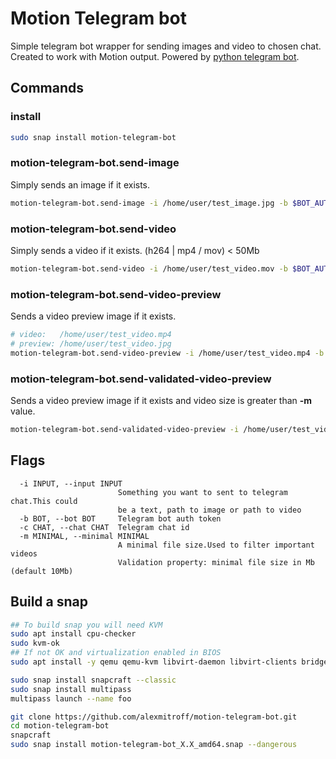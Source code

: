 # Motion Telegram bot

Simple telegram bot wrapper for sending images and video to chosen chat. Created to work with Motion output.
Powered by [python telegram bot](https://github.com/python-telegram-bot/python-telegram-bot).


## Commands
### install
```bash
sudo snap install motion-telegram-bot
```
### motion-telegram-bot.send-image
Simply sends an image if it exists.
```bash
motion-telegram-bot.send-image -i /home/user/test_image.jpg -b $BOT_AUTH -c $CHANNEL_ID
```
### motion-telegram-bot.send-video
Simply sends a video if it exists. (h264 | mp4 / mov) < 50Mb
```bash
motion-telegram-bot.send-video -i /home/user/test_video.mov -b $BOT_AUTH -c $CHANNEL_ID
```
### motion-telegram-bot.send-video-preview
Sends a video preview image if it exists.
```bash
# video:   /home/user/test_video.mp4
# preview: /home/user/test_video.jpg
motion-telegram-bot.send-video-preview -i /home/user/test_video.mp4 -b $BOT_AUTH -c $CHANNEL_ID
```
### motion-telegram-bot.send-validated-video-preview
Sends a video preview image if it exists and video size is greater than **-m** value.
```bash
motion-telegram-bot.send-validated-video-preview -i /home/user/test_video.mp4 -b $BOT_AUTH -c $CHANNEL_ID -m 25
```


## Flags
```
  -i INPUT, --input INPUT
                        Something you want to sent to telegram chat.This could
                        be a text, path to image or path to video
  -b BOT, --bot BOT     Telegram bot auth token
  -c CHAT, --chat CHAT  Telegram chat id
  -m MINIMAL, --minimal MINIMAL
                        A minimal file size.Used to filter important videos
                        Validation property: minimal file size in Mb (default 10Mb)
```

## Build a snap

```bash
## To build snap you will need KVM
sudo apt install cpu-checker
sudo kvm-ok
## If not OK and virtualization enabled in BIOS
sudo apt install -y qemu qemu-kvm libvirt-daemon libvirt-clients bridge-utils virt-manager

sudo snap install snapcraft --classic
sudo snap install multipass
multipass launch --name foo

git clone https://github.com/alexmitroff/motion-telegram-bot.git
cd motion-telegram-bot
snapcraft
sudo snap install motion-telegram-bot_X.X_amd64.snap --dangerous
```
